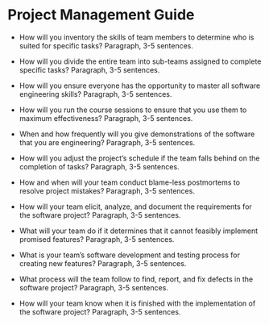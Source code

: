# Project Management Guide

* How will you inventory the skills of team members to determine who is suited for specific tasks?
Paragraph, 3-5 sentences.

* How will you divide the entire team into sub-teams assigned to complete specific tasks?
Paragraph, 3-5 sentences.

* How will you ensure everyone has the opportunity to master all software engineering skills?
Paragraph, 3-5 sentences.

* How will you run the course sessions to ensure that you use them to maximum effectiveness?
Paragraph, 3-5 sentences.

* When and how frequently will you give demonstrations of the software that you are engineering?
Paragraph, 3-5 sentences.

* How will you adjust the project’s schedule if the team falls behind on the completion of tasks?
Paragraph, 3-5 sentences.

* How and when will your team conduct blame-less postmortems to resolve project mistakes?
Paragraph, 3-5 sentences.

* How will your team elicit, analyze, and document the requirements for the software project?
Paragraph, 3-5 sentences.

* What will your team do if it determines that it cannot feasibly implement promised features?
Paragraph, 3-5 sentences.

* What is your team’s software development and testing process for creating new features?
Paragraph, 3-5 sentences.

* What process will the team follow to find, report, and fix defects in the software project?
Paragraph, 3-5 sentences.

* How will your team know when it is finished with the implementation of the software project?
Paragraph, 3-5 sentences.
